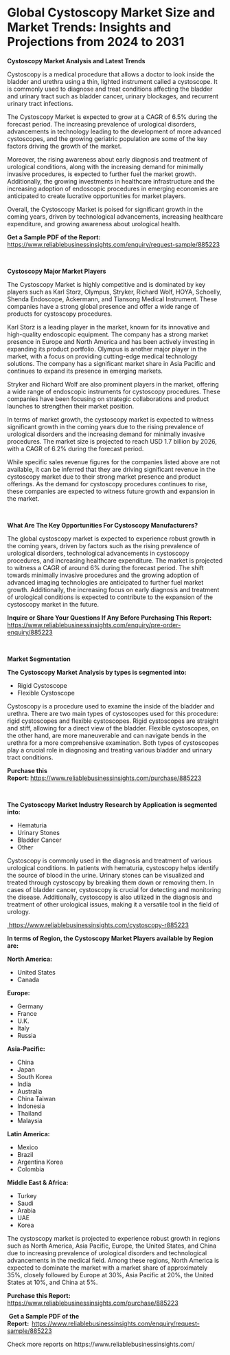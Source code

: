<p><h1>Global Cystoscopy Market Size and Market Trends: Insights and Projections from 2024 to 2031</h1></p><p><strong>Cystoscopy Market Analysis and Latest Trends</strong></p>
<p><p>Cystoscopy is a medical procedure that allows a doctor to look inside the bladder and urethra using a thin, lighted instrument called a cystoscope. It is commonly used to diagnose and treat conditions affecting the bladder and urinary tract such as bladder cancer, urinary blockages, and recurrent urinary tract infections.</p><p>The Cystoscopy Market is expected to grow at a CAGR of 6.5% during the forecast period. The increasing prevalence of urological disorders, advancements in technology leading to the development of more advanced cystoscopes, and the growing geriatric population are some of the key factors driving the growth of the market.</p><p>Moreover, the rising awareness about early diagnosis and treatment of urological conditions, along with the increasing demand for minimally invasive procedures, is expected to further fuel the market growth. Additionally, the growing investments in healthcare infrastructure and the increasing adoption of endoscopic procedures in emerging economies are anticipated to create lucrative opportunities for market players.</p><p>Overall, the Cystoscopy Market is poised for significant growth in the coming years, driven by technological advancements, increasing healthcare expenditure, and growing awareness about urological health.</p></p>
<p><strong>Get a Sample PDF of the Report:&nbsp;</strong> <a href="https://www.reliablebusinessinsights.com/enquiry/request-sample/885223">https://www.reliablebusinessinsights.com/enquiry/request-sample/885223</a></p>
<p>&nbsp;</p>
<p><strong>Cystoscopy Major Market Players</strong></p>
<p><p>The Cystoscopy Market is highly competitive and is dominated by key players such as Karl Storz, Olympus, Stryker, Richard Wolf, HOYA, Schoelly, Shenda Endoscope, Ackermann, and Tiansong Medical Instrument. These companies have a strong global presence and offer a wide range of products for cystoscopy procedures.</p><p>Karl Storz is a leading player in the market, known for its innovative and high-quality endoscopic equipment. The company has a strong market presence in Europe and North America and has been actively investing in expanding its product portfolio. Olympus is another major player in the market, with a focus on providing cutting-edge medical technology solutions. The company has a significant market share in Asia Pacific and continues to expand its presence in emerging markets.</p><p>Stryker and Richard Wolf are also prominent players in the market, offering a wide range of endoscopic instruments for cystoscopy procedures. These companies have been focusing on strategic collaborations and product launches to strengthen their market position.</p><p>In terms of market growth, the cystoscopy market is expected to witness significant growth in the coming years due to the rising prevalence of urological disorders and the increasing demand for minimally invasive procedures. The market size is projected to reach USD 1.7 billion by 2026, with a CAGR of 6.2% during the forecast period.</p><p>While specific sales revenue figures for the companies listed above are not available, it can be inferred that they are driving significant revenue in the cystoscopy market due to their strong market presence and product offerings. As the demand for cystoscopy procedures continues to rise, these companies are expected to witness future growth and expansion in the market.</p></p>
<p>&nbsp;</p>
<p><strong>What Are The Key Opportunities For Cystoscopy Manufacturers?</strong></p>
<p><p>The global cystoscopy market is expected to experience robust growth in the coming years, driven by factors such as the rising prevalence of urological disorders, technological advancements in cystoscopy procedures, and increasing healthcare expenditure. The market is projected to witness a CAGR of around 6% during the forecast period. The shift towards minimally invasive procedures and the growing adoption of advanced imaging technologies are anticipated to further fuel market growth. Additionally, the increasing focus on early diagnosis and treatment of urological conditions is expected to contribute to the expansion of the cystoscopy market in the future.</p></p>
<p><strong>Inquire or Share Your Questions If Any Before Purchasing This Report:</strong> <a href="https://www.reliablebusinessinsights.com/enquiry/pre-order-enquiry/885223">https://www.reliablebusinessinsights.com/enquiry/pre-order-enquiry/885223</a></p>
<p>&nbsp;</p>
<p><strong>Market Segmentation</strong></p>
<p><strong>The Cystoscopy Market Analysis by types is segmented into:</strong></p>
<p><ul><li>Rigid Cystoscope</li><li>Flexible Cystoscope</li></ul></p>
<p><p>Cystoscopy is a procedure used to examine the inside of the bladder and urethra. There are two main types of cystoscopes used for this procedure: rigid cystoscopes and flexible cystoscopes. Rigid cystoscopes are straight and stiff, allowing for a direct view of the bladder. Flexible cystoscopes, on the other hand, are more maneuverable and can navigate bends in the urethra for a more comprehensive examination. Both types of cystoscopes play a crucial role in diagnosing and treating various bladder and urinary tract conditions.</p></p>
<p><strong>Purchase this Report:&nbsp;</strong><a href="https://www.reliablebusinessinsights.com/purchase/885223">https://www.reliablebusinessinsights.com/purchase/885223</a></p>
<p>&nbsp;</p>
<p><strong>The Cystoscopy Market Industry Research by Application is segmented into:</strong></p>
<p><ul><li>Hematuria</li><li>Urinary Stones</li><li>Bladder Cancer</li><li>Other</li></ul></p>
<p><p>Cystoscopy is commonly used in the diagnosis and treatment of various urological conditions. In patients with hematuria, cystoscopy helps identify the source of blood in the urine. Urinary stones can be visualized and treated through cystoscopy by breaking them down or removing them. In cases of bladder cancer, cystoscopy is crucial for detecting and monitoring the disease. Additionally, cystoscopy is also utilized in the diagnosis and treatment of other urological issues, making it a versatile tool in the field of urology.</p></p>
<p><a href="https://www.reliablebusinessinsights.com/cystoscopy-r885223">&nbsp;https://www.reliablebusinessinsights.com/cystoscopy-r885223</a></p>
<p><strong>In terms of Region, the Cystoscopy Market Players available by Region are:</strong></p>
<p>
    <p> <strong> North America: </strong>
        <ul>
            <li>United States</li>
            <li>Canada</li>
        </ul>
        </p> 
    <p> <strong> Europe: </strong>
        <ul>
            <li>Germany</li>
            <li>France</li>
            <li>U.K.</li>
            <li>Italy</li>
            <li>Russia</li>
        </ul>
        </p> 
    <p> <strong> Asia-Pacific: </strong>
        <ul>
            <li>China</li>
            <li>Japan</li>
            <li>South Korea</li>
            <li>India</li>
            <li>Australia</li>
            <li>China Taiwan</li>
            <li>Indonesia</li>
            <li>Thailand</li>
            <li>Malaysia</li>
        </ul>
        </p> 
    <p> <strong> Latin America: </strong>
        <ul>
            <li>Mexico</li>
            <li>Brazil</li>
            <li>Argentina Korea</li>
            <li>Colombia</li>
        </ul>
        </p> 
    <p> <strong> Middle East & Africa: </strong>
        <ul>
            <li>Turkey</li>
            <li>Saudi</li>
            <li>Arabia</li>
            <li>UAE</li>
            <li>Korea</li>
        </ul>
    </p>
    </p>
<p><p>The cystoscopy market is projected to experience robust growth in regions such as North America, Asia Pacific, Europe, the United States, and China due to increasing prevalence of urological disorders and technological advancements in the medical field. Among these regions, North America is expected to dominate the market with a market share of approximately 35%, closely followed by Europe at 30%, Asia Pacific at 20%, the United States at 10%, and China at 5%.</p></p>
<p><strong>Purchase this Report: </strong><a href="https://www.reliablebusinessinsights.com/purchase/885223">https://www.reliablebusinessinsights.com/purchase/885223</a></p>
<p>&nbsp;<strong>Get a Sample PDF of the Report:&nbsp;&nbsp;</strong><a href="https://www.reliablebusinessinsights.com/enquiry/request-sample/885223">https://www.reliablebusinessinsights.com/enquiry/request-sample/885223</a></p>
<p><strong></strong></p>
<p>Check more reports on https://www.reliablebusinessinsights.com/</p>